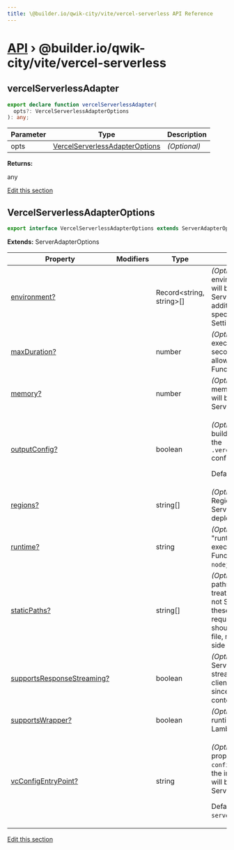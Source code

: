 ```yaml
---
title: \@builder.io/qwik-city/vite/vercel-serverless API Reference
---
```


# [API](/api) &rsaquo; @builder.io/qwik-city/vite/vercel-serverless

## vercelServerlessAdapter

```typescript
export declare function vercelServerlessAdapter(
  opts?: VercelServerlessAdapterOptions
): any;
```

| Parameter | Type                                                              | Description  |
| --------- | ----------------------------------------------------------------- | ------------ |
| opts      | [VercelServerlessAdapterOptions](#vercelserverlessadapteroptions) | _(Optional)_ |

**Returns:**

any

[Edit this section](https://github.com/BuilderIO/qwik/tree/main/packages/qwik-city/adapters/vercel-serverless/vite/index.ts)

## VercelServerlessAdapterOptions

```typescript
export interface VercelServerlessAdapterOptions extends ServerAdapterOptions
```

**Extends:** ServerAdapterOptions

| Property                        | Modifiers | Type                           | Description                                                                                                                                                                                                                                       |
| ------------------------------- | --------- | ------------------------------ | ------------------------------------------------------------------------------------------------------------------------------------------------------------------------------------------------------------------------------------------------- |
| [environment?](#)               |           | Record&lt;string, string&gt;[] | _(Optional)_ Map of additional environment variables that will be available to the Serverless Function, in addition to the env vars specified in the Project Settings.                                                                            |
| [maxDuration?](#)               |           | number                         | _(Optional)_ Maximum execution duration (in seconds) that will be allowed for the Serverless Function.                                                                                                                                            |
| [memory?](#)                    |           | number                         | _(Optional)_ Amount of memory (RAM in MB) that will be allocated to the Serverless Function.                                                                                                                                                      |
| [outputConfig?](#)              |           | boolean                        | <p>_(Optional)_ Determines if the build should auto-generate the <code>.vercel/output/config.json</code> config.</p><p>Defaults to <code>true</code>.</p>                                                                                         |
| [regions?](#)                   |           | string[]                       | _(Optional)_ List of Vercel Regions where the Serverless Function will be deployed to.                                                                                                                                                            |
| [runtime?](#)                   |           | string                         | _(Optional)_ Specifies which "runtime" will be used to execute the Serverless Function. Defaults to <code>nodejs18.x</code>.                                                                                                                      |
| [staticPaths?](#)               |           | string[]                       | _(Optional)_ Manually add pathnames that should be treated as static paths and not SSR. For example, when these pathnames are requested, their response should come from a static file, rather than a server-side rendered response.              |
| [supportsResponseStreaming?](#) |           | boolean                        | _(Optional)_ When true, the Serverless Function will stream the response to the client. Defaulted to true since Qwik streams its content.                                                                                                         |
| [supportsWrapper?](#)           |           | boolean                        | _(Optional)_ True if a custom runtime has support for Lambda runtime wrappers.                                                                                                                                                                    |
| [vcConfigEntryPoint?](#)        |           | string                         | <p>_(Optional)_ The <code>entrypoint</code> property in the <code>.vc-config.json</code> file. Indicates the initial file where code will be executed for the Serverless Function.</p><p>Defaults to <code>entry.vercel-serverless.js</code>.</p> |

[Edit this section](https://github.com/BuilderIO/qwik/tree/main/packages/qwik-city/adapters/vercel-serverless/vite/index.ts)
